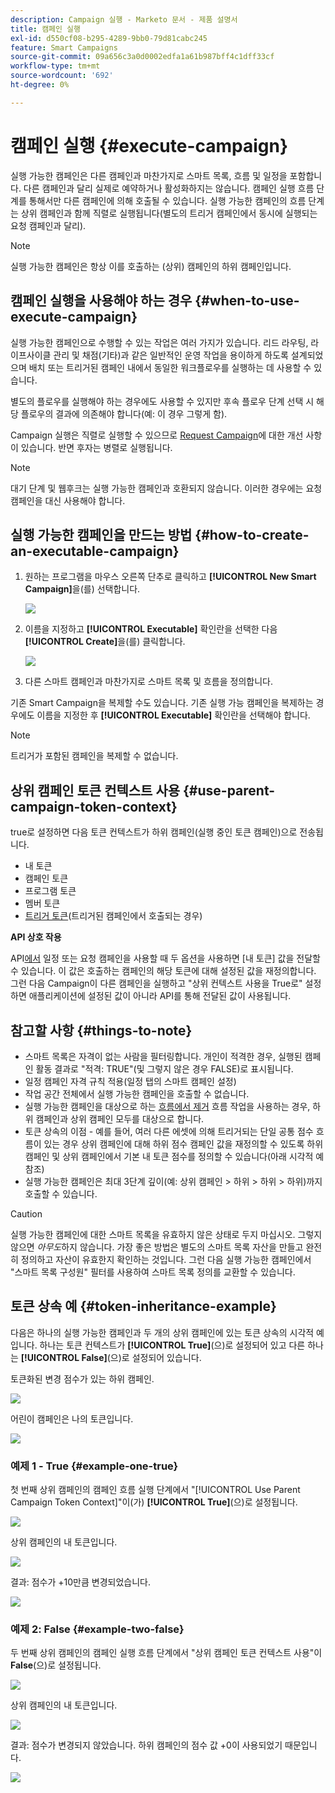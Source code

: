 ```yaml
---
description: Campaign 실행 - Marketo 문서 - 제품 설명서
title: 캠페인 실행
exl-id: d550cf08-b295-4289-9bb0-79d81cabc245
feature: Smart Campaigns
source-git-commit: 09a656c3a0d0002edfa1a61b987bff4c1dff33cf
workflow-type: tm+mt
source-wordcount: '692'
ht-degree: 0%

---
```


# 캠페인 실행 {#execute-campaign}

실행 가능한 캠페인은 다른 캠페인과 마찬가지로 스마트 목록, 흐름 및 일정을 포함합니다. 다른 캠페인과 달리 실제로 예약하거나 활성화하지는 않습니다. 캠페인 실행 흐름 단계를 통해서만 다른 캠페인에 의해 호출될 수 있습니다. 실행 가능한 캠페인의 흐름 단계는 상위 캠페인과 함께 직렬로 실행됩니다(별도의 트리거 캠페인에서 동시에 실행되는 요청 캠페인과 달리).

>[!NOTE]
>
>실행 가능한 캠페인은 항상 이를 호출하는 (상위) 캠페인의 하위 캠페인입니다.

## 캠페인 실행을 사용해야 하는 경우 {#when-to-use-execute-campaign}

실행 가능한 캠페인으로 수행할 수 있는 작업은 여러 가지가 있습니다. 리드 라우팅, 라이프사이클 관리 및 채점(기타)과 같은 일반적인 운영 작업을 용이하게 하도록 설계되었으며 배치 또는 트리거된 캠페인 내에서 동일한 워크플로우를 실행하는 데 사용할 수 있습니다.

별도의 플로우를 실행해야 하는 경우에도 사용할 수 있지만 후속 플로우 단계 선택 시 해당 플로우의 결과에 의존해야 합니다(예: 이 경우 그렇게 함).

Campaign 실행은 직렬로 실행할 수 있으므로 [Request Campaign](/help/marketo/product-docs/core-marketo-concepts/smart-campaigns/flow-actions/request-campaign.md)에 대한 개선 사항이 있습니다. 반면 후자는 병렬로 실행됩니다.

>[!NOTE]
>
>대기 단계 및 웹후크는 실행 가능한 캠페인과 호환되지 않습니다. 이러한 경우에는 요청 캠페인을 대신 사용해야 합니다.

## 실행 가능한 캠페인을 만드는 방법 {#how-to-create-an-executable-campaign}

1. 원하는 프로그램을 마우스 오른쪽 단추로 클릭하고 **[!UICONTROL New Smart Campaign]**&#x200B;을(를) 선택합니다.

   ![](assets/execute-campaign-1.png)

1. 이름을 지정하고 **[!UICONTROL Executable]** 확인란을 선택한 다음 **[!UICONTROL Create]**&#x200B;을(를) 클릭합니다.

   ![](assets/execute-campaign-2.png)

1. 다른 스마트 캠페인과 마찬가지로 스마트 목록 및 흐름을 정의합니다.

기존 Smart Campaign을 복제할 수도 있습니다. 기존 실행 가능 캠페인을 복제하는 경우에도 이름을 지정한 후 **[!UICONTROL Executable]** 확인란을 선택해야 합니다.

>[!NOTE]
>
>트리거가 포함된 캠페인을 복제할 수 없습니다.

## 상위 캠페인 토큰 컨텍스트 사용 {#use-parent-campaign-token-context}

true로 설정하면 다음 토큰 컨텍스트가 하위 캠페인(실행 중인 토큰 캠페인)으로 전송됩니다.

* 내 토큰
* 캠페인 토큰
* 프로그램 토큰
* 멤버 토큰
* [트리거 토큰](/help/marketo/product-docs/marketo-sales-insight/msi-for-salesforce/features/tabs-in-the-msi-panel/interesting-moments/trigger-tokens-for-interesting-moments.md)(트리거된 캠페인에서 호출되는 경우)

**API 상호 작용**

API[에서 &#x200B;](https://experienceleague.adobe.com/ko/docs/marketo-developer/marketo/rest/assets/smart-campaigns#batch) 일정 또는 요청 캠페인을 사용할 때 두 옵션을 사용하면 [내 토큰] 값을 전달할 수 있습니다. 이 값은 호출하는 캠페인의 해당 토큰에 대해 설정된 값을 재정의합니다. 그런 다음 Campaign이 다른 캠페인을 실행하고 &quot;상위 컨텍스트 사용을 True로&quot; 설정하면 애플리케이션에 설정된 값이 아니라 API를 통해 전달된 값이 사용됩니다.

## 참고할 사항 {#things-to-note}

* 스마트 목록은 자격이 없는 사람을 필터링합니다. 개인이 적격한 경우, 실행된 캠페인 활동 결과로 &quot;적격: TRUE&quot;(및 그렇지 않은 경우 FALSE)로 표시됩니다.
* 일정 캠페인 자격 규칙 적용(일정 탭의 스마트 캠페인 설정)
* 작업 공간 전체에서 실행 가능한 캠페인을 호출할 수 없습니다.
* 실행 가능한 캠페인을 대상으로 하는 [흐름에서 제거](/help/marketo/product-docs/core-marketo-concepts/smart-campaigns/flow-actions/remove-from-flow.md) 흐름 작업을 사용하는 경우, 하위 캠페인과 상위 캠페인 모두를 대상으로 합니다.
* 토큰 상속의 이점 - 예를 들어, 여러 다른 에셋에 의해 트리거되는 단일 공통 점수 흐름이 있는 경우 상위 캠페인에 대해 하위 점수 캠페인 값을 재정의할 수 있도록 하위 캠페인 및 상위 캠페인에서 기본 내 토큰 점수를 정의할 수 있습니다(아래 시각적 예 참조)
* 실행 가능한 캠페인은 최대 3단계 깊이(예: 상위 캠페인 > 하위 > 하위 > 하위)까지 호출할 수 있습니다.

>[!CAUTION]
>
>실행 가능한 캠페인에 대한 스마트 목록을 유효하지 않은 상태로 두지 마십시오. 그렇지 않으면 _아무도_&#x200B;하지 않습니다. 가장 좋은 방법은 별도의 스마트 목록 자산을 만들고 완전히 정의하고 자산이 유효한지 확인하는 것입니다. 그런 다음 실행 가능한 캠페인에서 &quot;스마트 목록 구성원&quot; 필터를 사용하여 스마트 목록 정의를 교환할 수 있습니다.

## 토큰 상속 예 {#token-inheritance-example}

다음은 하나의 실행 가능한 캠페인과 두 개의 상위 캠페인에 있는 토큰 상속의 시각적 예입니다. 하나는 토큰 컨텍스트가 **[!UICONTROL True]**(으)로 설정되어 있고 다른 하나는 **[!UICONTROL False]**(으)로 설정되어 있습니다.

토큰화된 변경 점수가 있는 하위 캠페인.

![](assets/execute-campaign-3.png)

어린이 캠페인은 나의 토큰입니다.

![](assets/execute-campaign-4.png)

### 예제 1 - True {#example-one-true}

첫 번째 상위 캠페인의 캠페인 흐름 실행 단계에서 &quot;[!UICONTROL Use Parent Campaign Token Context]&quot;이(가) **[!UICONTROL True]**(으)로 설정됩니다.

![](assets/execute-campaign-5.png)

상위 캠페인의 내 토큰입니다.

![](assets/execute-campaign-6.png)

결과: 점수가 +10만큼 변경되었습니다.

![](assets/execute-campaign-7.png)

### 예제 2: False {#example-two-false}

두 번째 상위 캠페인의 캠페인 실행 흐름 단계에서 &quot;상위 캠페인 토큰 컨텍스트 사용&quot;이 **False**(으)로 설정됩니다.

![](assets/execute-campaign-8.png)

상위 캠페인의 내 토큰입니다.

![](assets/execute-campaign-9.png)

결과: 점수가 변경되지 않았습니다. 하위 캠페인의 점수 값 +0이 사용되었기 때문입니다.

![](assets/execute-campaign-10.png)
